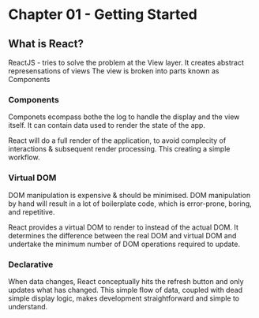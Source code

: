 # Chapter 01 - Getting Started

## What is React?
ReactJS - tries to solve the problem at the View layer.
It creates abstract represensations of views
The view is broken into parts known as  Components
### Components
Componets ecompass bothe the log to handle the display and the view itself.  It can contain data used to render the state of the app.

React will do a full render of the application, to avoid complecity of interactions & subsequent render processing. This creating a simple workflow.

### Virtual DOM
DOM manipulation is expensive & should be minimised. DOM manipulation by hand will result in a lot of boilerplate code, which is error-prone, boring, and repetitive.

React provides a virtual DOM to render to instead of the actual DOM. 
It  determines the difference between the real DOM and virtual DOM and undertake the minimum number of DOM operations required to update.

### Declarative
When data changes, React conceptually hits the refresh button and only updates what has changed. 
This simple  flow of data, coupled with dead simple display logic, makes development straightforward and simple to understand.

